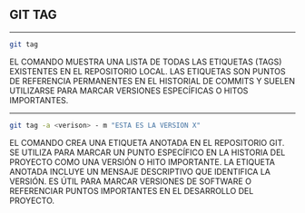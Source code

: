 ## GIT TAG

___
```bash
git tag
```
EL COMANDO MUESTRA UNA LISTA DE TODAS LAS ETIQUETAS (TAGS) EXISTENTES EN EL REPOSITORIO LOCAL. LAS ETIQUETAS SON PUNTOS DE REFERENCIA PERMANENTES EN EL HISTORIAL DE COMMITS Y SUELEN UTILIZARSE PARA MARCAR VERSIONES ESPECÍFICAS O HITOS IMPORTANTES.

___
```bash
git tag -a <verison> - m "ESTA ES LA VERSION X"
```
EL COMANDO CREA UNA ETIQUETA ANOTADA EN EL REPOSITORIO GIT. SE UTILIZA PARA MARCAR UN PUNTO ESPECÍFICO EN LA HISTORIA DEL PROYECTO COMO UNA VERSIÓN O HITO IMPORTANTE. LA ETIQUETA ANOTADA INCLUYE UN MENSAJE DESCRIPTIVO QUE IDENTIFICA LA VERSIÓN. ES ÚTIL PARA MARCAR VERSIONES DE SOFTWARE O REFERENCIAR PUNTOS IMPORTANTES EN EL DESARROLLO DEL PROYECTO. 